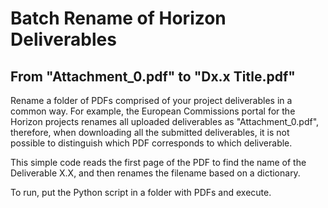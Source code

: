 # Batch Rename of Horizon Deliverables

## From "Attachment_0.pdf" to "Dx.x Title.pdf"

Rename a folder of PDFs comprised of your project deliverables in a common way. For example, the European Commissions portal for the Horizon projects renames all uploaded deliverables as "Attachment_0.pdf", therefore, when downloading all the submitted deliverables, it is not possible to distinguish which PDF corresponds to which deliverable.

This simple code reads the first page of the PDF to find the name of the Deliverable X.X, and then renames the filename based on a dictionary.

To run, put the Python script in a folder with PDFs and execute.
